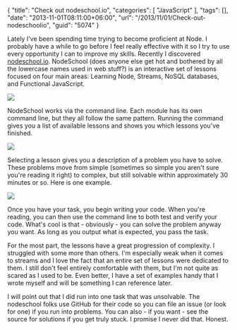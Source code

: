 {
	"title": "Check out nodeschool.io",
	"categories": [
		"JavaScript"
	],
	"tags": [],
	"date": "2013-11-01T08:11:00+06:00",
	"url": "/2013/11/01/Check-out-nodeschoolio",
	"guid": "5074"
}

<p>
Lately I've been spending time trying to become proficient at Node. I probably have a while to go before I feel really effective with it so I try to use every opportunity I can to improve my skills. Recently I discovered <a href="http://nodeschool.io">nodeschool.io</a>. NodeSchool (does anyone else get hot and bothered by all the lowercase names used in web stuff?) is an interactive set of lessons focused on four main areas: Learning Node, Streams, NoSQL databases, and Functional JavaScript.
 </p>
<!--more-->
<p>
<img src="http://static.raymondcamden.com/images/nodeschool.io.jpg" />
</p>

<p>
NodeSchool works via the command line. Each module has its own command line, but they all follow the same pattern. Running the command gives you a list of available lessons and shows you which lessons you've finished. 
</p>

<p>
<img src="http://static.raymondcamden.com/images/latest.jpg" />
</p>

<p>
Selecting a lesson gives you a description of a problem you have to solve. These problems move from simple (sometimes so simple you aren't sure you're reading it right) to complex, but still solvable within approximately 30 minutes or so. Here is one example.

<p>
<img src="http://static.raymondcamden.com/images/instr.jpg" />
</p>

<p>
Once you have your task, you begin writing your code. When you're reading, you can then use the command line to both test and verify your code. What's cool is that - obviously - you can solve the problem anyway you want. As long as you output what is expected, you pass the task. 
</p>

<p>
For the most part, the lessons have a great progression of complexity. I struggled with some more than others. I'm especially weak when it comes to streams and I love the fact that an entire set of lessons were dedicated to them. I still don't feel entirely comfortable with them, but I'm not quite as scared as I used to be. Even better, I have a set of examples handy that I wrote myself and will be something I can reference later.
</p>

<p>
I will point out that I did run into one task that was unsolvable. The nodeschool folks use GitHub for their code so you can file an issue (or look for one) if you run into problems. You can also - if you want - see the source for solutions if you get truly stuck. I promise I never did that. Honest.
</p>